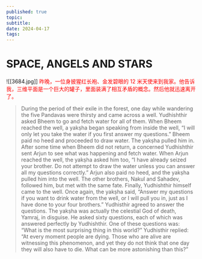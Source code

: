 ```yaml
---
published: true
topic: 
subtitle: 
date: 2024-04-17
tags: 
---
```

# SPACE, ANGELS AND STARS
![[3684.jpg]]
<font color= "red"> 昨晚，一位身披猩红长袍、金发碧眼的 12 米天使来到我家。他告诉我，三维平面是一个巨大的罐子，里面装满了相互矛盾的概念。然后他就迅速离开了。</font>

>During the period of their exile in the forest, one day while wandering the five Pandavas were thirsty and came across a well. Yudhishthir asked Bheem to go and fetch water for all of them. When Bheem reached the well, a yakṣha began speaking from inside the well, “I will only let you take the water if you first answer my questions.” Bheem paid no heed and proceeded to draw water. The yakṣha pulled him in. After some time when Bheem did not return, a concerned Yudhishthir sent Arjun to see what was happening and fetch water. When Arjun reached the well, the yakṣha asked him too, “I have already seized your brother. Do not attempt to draw the water unless you can answer all my questions correctly.” Arjun also paid no heed, and the yakṣha pulled him into the well. The other brothers, Nakul and Sahadev, followed him, but met with the same fate. Finally, Yudhishthir himself came to the well. Once again, the yakṣha said, “Answer my questions if you want to drink water from the well, or I will pull you in, just as I have done to your four brothers.” Yudhisthir agreed to answer the questions. The yakṣha was actually the celestial God of death, Yamraj, in disguise. He asked sixty questions, each of which was answered perfectly by Yudhishthir. One of these questions was: “What is the most surprising thing in this world?” Yudhisthir replied: “At every moment people are dying. Those who are alive are witnessing this phenomenon, and yet they do not think that one day they will also have to die. What can be more astonishing than this?”


